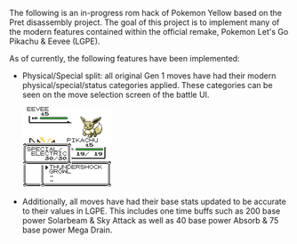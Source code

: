 The following is an in-progress rom hack of Pokemon Yellow based on the Pret disassembly project. The goal of this project is to implement many of the modern features contained within the official remake, Pokemon Let's Go Pikachu & Eevee (LGPE).

As of currently, the following features have been implemented:
	
- Physical/Special split: all original Gen 1 moves have had their modern physical/special/status categories applied. These categories can be seen on the move selection screen of the battle UI.
	
	![Category UI](/screenshots/bgb00002.bmp)

- Additionally, all moves have had their base stats updated to be accurate to their values in LGPE. This includes one time buffs such as 200 base power Solarbeam & Sky Attack as well as 40 base power Absorb & 75 base power Mega Drain.
